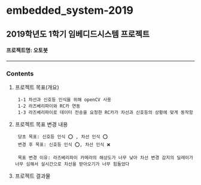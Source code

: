 # embedded_system-2019
## 2019학년도 1학기 임베디드시스템 프로젝트
#### 프로젝트명: 오토봇
---
### Contents
1. 프로젝트 목표(개요)
        
        1-1 차선과 신호등 인식을 위해 openCV 사용
        1-2 라즈베리파이와 RC카 연동
        1-3 라즈베리파이로 데이터 전송을 요청한 RC카가 차선과 신호등의 상황에 맞게 동작함 
        
        
2. 프로젝트 목표 변경 내용
    
        당초 목표: 신호등 인식 ⭕️ , 차선 인식 ⭕️
        변경 후 목표: 신호등 인식 ⭕️, 차선 인식 ❌
    
        목표 변경 이유: 라즈베리파이 카메라의 해상도가 너무 낮아 차선 변경 감지의 딜레이가 너무 심해서 실시간으로 차선을 받아오기가 너무 힘들었다
    
    
3. 프로젝트 결과물

    

